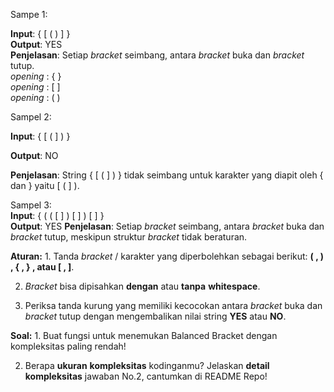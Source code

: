 Sampe 1:

**Input**: { [ ( ) ] }\
**Output**: YES\
**Penjelasan**: Setiap _bracket_ seimbang, antara _bracket_ buka dan _bracket_ tutup. \
_opening_ : { }\
_opening_ : [ ]\
_opening_ : ( )

Sampel 2: 

**Input**: { [ ( ] ) }

**Output**: NO

**Penjelasan**: String  { [ ( ] ) } tidak seimbang untuk karakter yang diapit oleh { dan } yaitu [ ( ] ).  

Sampel 3:\
**Input**: { ( ( [ ] ) [ ] ) [ ] }\
**Output**: YES
**Penjelasan**: Setiap _bracket_ seimbang, antara _bracket_ buka dan _bracket_ tutup, meskipun struktur _bracket_ tidak beraturan.

  

**Aturan:** 1. Tanda _bracket_ / karakter yang diperbolehkan sebagai berikut: **( , ) , { , } , atau [ , ]**.

2. _Bracket_ bisa dipisahkan **dengan** atau **tanpa** **whitespace**.

3. Periksa tanda kurung yang memiliki kecocokan antara _bracket_ buka dan _bracket_ tutup dengan mengembalikan nilai string **YES** atau **NO**.  

  

**Soal:** 1. Buat fungsi untuk menemukan Balanced Bracket dengan kompleksitas paling rendah!

2. Berapa **ukuran** **kompleksitas** kodinganmu? Jelaskan **detail** **kompleksitas** jawaban No.2, cantumkan di README Repo!